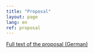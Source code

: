 ```yaml
---
title: "Proposal"
layout: page
lang: en
ref: proposal
---
```





[Full text of the proposal (German)]({{site.url}}/assets/schwerpunktprogramm_CLS.pdf)
